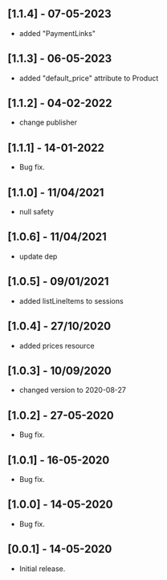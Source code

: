 ## [1.1.4] - 07-05-2023

- added "PaymentLinks"

## [1.1.3] - 06-05-2023

- added "default_price" attribute to Product

## [1.1.2] - 04-02-2022

- change publisher

## [1.1.1] - 14-01-2022

- Bug fix.

## [1.1.0] - 11/04/2021

- null safety

## [1.0.6] - 11/04/2021

- update dep

## [1.0.5] - 09/01/2021

- added listLineItems to sessions

## [1.0.4] - 27/10/2020

- added prices resource

## [1.0.3] - 10/09/2020

- changed version to 2020-08-27

## [1.0.2] - 27-05-2020

- Bug fix.

## [1.0.1] - 16-05-2020

- Bug fix.

## [1.0.0] - 14-05-2020

- Bug fix.

## [0.0.1] - 14-05-2020

- Initial release.
